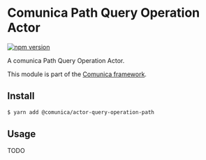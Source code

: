 # Comunica Path Query Operation Actor

[![npm version](https://badge.fury.io/js/%40comunica%2Factor-query-operation-path.svg)](https://www.npmjs.com/package/@comunica/actor-query-operation-path)

A comunica Path Query Operation Actor.

This module is part of the [Comunica framework](https://github.com/comunica/comunica).

## Install

```bash
$ yarn add @comunica/actor-query-operation-path
```

## Usage

TODO
